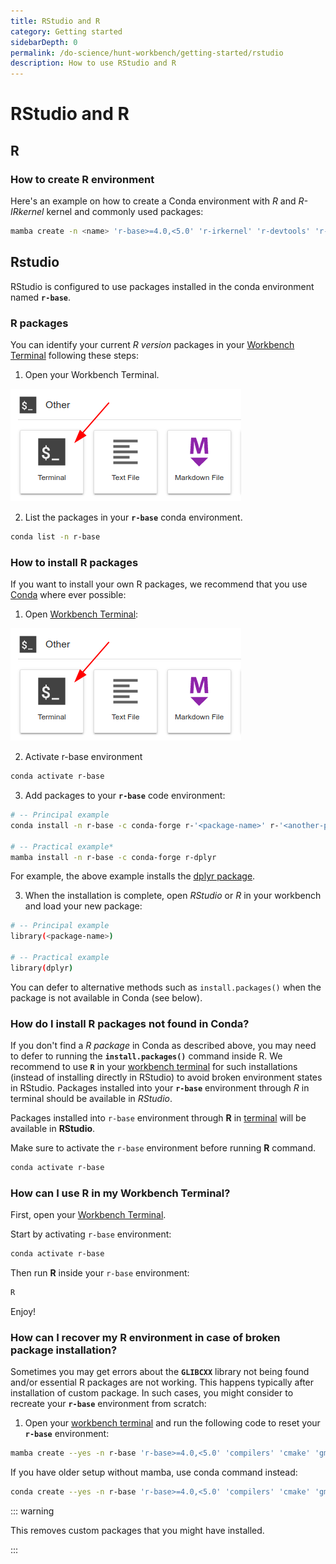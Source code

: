 ```yaml
---
title: RStudio and R
category: Getting started
sidebarDepth: 0
permalink: /do-science/hunt-workbench/getting-started/rstudio
description: How to use RStudio and R
---
```


# RStudio and R

<!--

- What is the default environment for rstudio (r-base) and why do we use it
- Which packages are preinstalled in r-base environment
- How can this environment be recreated

-->

## R

### How to create R environment

Here's an example on how to create a Conda environment with _R_ and _R-IRkernel_ kernel and commonly used packages:

```bash
mamba create -n <name> 'r-base>=4.0,<5.0' 'r-irkernel' 'r-devtools' 'r-remotes' 'r-dplyr' 'r-tidyverse' 'r-haven' 'r-languageserver' 'r-lintr' 'cmake' 'compilers' 'cmake' 'gmp'
```

## Rstudio

RStudio is configured to use packages installed in the conda environment named **`r-base`**.

### R packages

You can identify your current _R version_ packages in your [Workbench Terminal](/do-science/hunt-workbench/faq/#terminal) following these steps:

1. Open your Workbench Terminal.

![workbench_terminal.png](./images/workbench_terminal.png)

2. List the packages in your **`r-base`** conda environment.

```bash
conda list -n r-base
```

### How to install R packages



If you want to install your own R packages, we recommend that you use [Conda](/do-science/tools/analytical/conda/) where ever possible:

1. Open [Workbench Terminal](/do-science/hunt-workbench/faq/#terminal):

![workbench_terminal.png](./images/workbench_terminal.png)

2. Activate r-base environment

```bash
conda activate r-base
```

3. Add packages to your **`r-base`** code environment:

```bash
# -- Principal example
conda install -n r-base -c conda-forge r-'<package-name>' r-'<another-package-name>'

# -- Practical example*
mamba install -n r-base -c conda-forge r-dplyr
```

For example, the above example installs the [dplyr package](https://anaconda.org/conda-forge/r-dplyr).

3. When the installation is complete, open _RStudio_ or _R_ in your workbench and load your new package:

```bash
# -- Principal example
library(<package-name>)

# -- Practical example
library(dplyr)
```

You can defer to alternative methods such as `install.packages()` when the package is not available in Conda (see below).

### How do I install R packages not found in Conda?

If you don't find a _R package_ in Conda as described above, you may need to defer to running the **`install.packages()`** command inside R. We recommend to use **`R`** in your [workbench terminal](/do-science/hunt-workbench/faq/#terminal) for such installations (instead of installing directly in RStudio) to avoid broken environment states in RStudio. Packages installed into your **`r-base`** environment through _R_ in terminal should be available in _RStudio_.

Packages installed into `r-base` environment through **R** in [terminal](/working-in-your-lab/workbench/faq/#terminal) will be available in **RStudio**.

Make sure to activate the `r-base` environment before running **R** command.

```bash
conda activate r-base
```

### How can I use R in my Workbench Terminal?

First, open your [Workbench Terminal](/do-science/hunt-workbench/faq/#terminal).

Start by activating `r-base` environment:

```bash
conda activate r-base
```

Then run **R** inside your `r-base` environment:

```bash
R
```

Enjoy!

### How can I recover my R environment in case of broken package installation?

Sometimes you may get errors about the **`GLIBCXX`** library not being found and/or essential R packages are not working. This happens typically after installation of custom package. In such cases, you might consider to recreate your **`r-base`** environment from scratch:

1. Open your [workbench terminal](/do-science/hunt-workbench/faq/#terminal) and run the following code to reset your **`r-base`** environment:

```bash
mamba create --yes -n r-base 'r-base>=4.0,<5.0' 'compilers' 'cmake' 'gmp' 'r-irkernel' 'r-devtools' 'r-remotes' 'r-dplyr' 'r-tidyverse' 'r-haven' 'r-languageserver' 'r-lintr'
```

If you have older setup without mamba, use conda command instead:
```bash
conda create --yes -n r-base 'r-base>=4.0,<5.0' 'compilers' 'cmake' 'gmp' 'r-irkernel' 'r-devtools' 'r-remotes' 'r-dplyr' 'r-tidyverse' 'r-haven' 'r-languageserver' 'r-lintr'
```

::: warning

This removes custom packages that you might have installed.

:::
